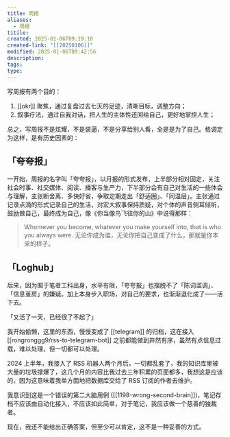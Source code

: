 ```yaml
---
title: 周报
aliases:
  - 周报
titile: 
created: 2025-01-06T09:19:10
created-link: "[[20250106]]"
modified: 2025-01-06T09:42:56
description: 
tags: 
type:
---
```


写周报有两个目的：

1. [[okr]] 聚焦，通过复盘过去七天的足迹，清晰目标，调整方向；
2. 叙事疗法，通过自我对话，把人生的主体性还回给自己，更好地掌控人生；

总之，写周报不是炫耀，不是装逼，不是分享给别人看，全是是为了自己。格调定为这样，是有历史因素的：

## 「夸夸报」

一开始，周报的名字叫「夸夸报」，以月报的形式发布，上半部分相对固定，关注社会时事、社交媒体、阅读、播客与生产力，下半部分会有自己对生活的一些体会与理解，主张断舍离、多快好省，争取定期走出「舒适圈」、「同温层」。主张通过记录点滴的形式记录自己的生活，对宏大叙事保持质疑，对个体的声音侧耳倾听，鼓励做自己，最终成为自己，像《你当像鸟飞往你的山》中说得那样：

> Whomever you become, whatever you make yourself into, that is who you always were.
> 无论你成为谁，无论你把自己变成了什么，那就是你本来的样子。

## 「Loghub」

后来，因为囿于笔者工科出身，水平有限，「夸夸报」也摆脱不了「陈词滥调」、「信息茧房」的嫌疑。加上本身步入职场，对自己的要求，也渐渐退化成了——活下去。

「又活了一天，已经很了不起了」

我开始偷懒，这里的东西，慢慢变成了 [[telegram]] 的归档，这在接入 [[rongronggg9/rss-to-telegram-bot]] 之前都能做到井然有序，虽然有点信息过载，难以处理，但一切都可以处理。

2024 上半年，我接入了 RSS 机器人两个月后，一切都乱套了，我的知识库里被大量的垃圾撑爆了，这几个月的内容比我过去三年积累的页面都多，我想这是应该的，因为这意味着我单方面地把数据库交给了 RSS 订阅的作者去维护。

我意识到这是一个错误的第二大脑用例 ([[1198-wrong-second-brain]])，笔记存档不应该由自动化接入，不应该如此简单，对于笔记，我应该做一个慈善的独裁者。

现在，我还不能给出正确答案，但至少可以肯定，这不是一种妥善的方式。
